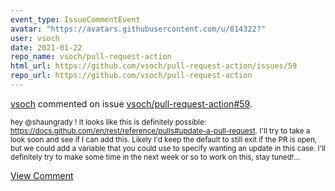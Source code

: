 ```yaml
---
event_type: IssueCommentEvent
avatar: "https://avatars.githubusercontent.com/u/814322?"
user: vsoch
date: 2021-01-22
repo_name: vsoch/pull-request-action
html_url: https://github.com/vsoch/pull-request-action/issues/59
repo_url: https://github.com/vsoch/pull-request-action
---
```


<a href='https://github.com/vsoch' target='_blank'>vsoch</a> commented on issue <a href='https://github.com/vsoch/pull-request-action/issues/59' target='_blank'>vsoch/pull-request-action#59</a>.

<small>hey @shaungrady ! It looks like this is definitely possible: https://docs.github.com/en/rest/reference/pulls#update-a-pull-request. I'll try to take a look soon and see if I can add this. Likely I'd keep the default to still exit if the PR is open, but we could add a variable that you could use to specify wanting an update in this case. I'll definitely try to make some time in the next week or so to work on this, stay tuned!...</small>

<a href='https://github.com/vsoch/pull-request-action/issues/59' target='_blank'>View Comment</a>